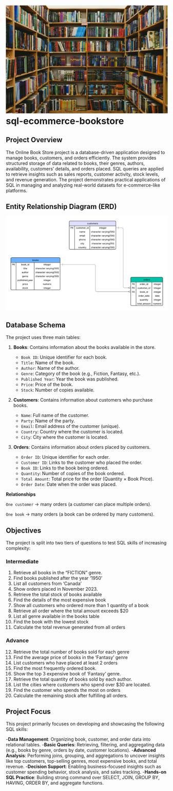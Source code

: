 #  ![Logo](https://github.com/Speardrex/sql-ecommerce-bookstore/blob/main/caleb-woods-fulXJYIvRi8-unsplash.jpg) sql-ecommerce-bookstore
## Project Overview
The Online Book Store project is a database-driven application designed to manage books, customers, and orders efficiently. The system provides structured storage of data related to books, their genres, authors, availability, customers’ details, and orders placed. SQL queries are applied to retrieve insights such as sales reports, customer activity, stock levels, and revenue generation. The project demonstrates practical applications of SQL in managing and analyzing real-world datasets for e-commerce-like platforms.
## Entity Relationship Diagram (ERD)
![ERD](https://github.com/Speardrex/sql-ecommerce-bookstore/blob/main/Database%20ER%20diagram.png)


## Database Schema

The project uses three main tables:

1. **Books**: Contains information about the books available in the store.
   - `Book ID`: Unique identifier for each book.
   - `Title`: Name of the book.
   - `Author`: Name of the author.
   - `Genre`: Category of the book (e.g., Fiction, Fantasy, etc.).
   - `Published Year`: Year the book was published.
   - `Price`: Price of the book.
   - `Stock`: Number of copies available.

2. **Customers**: Contains information about customers who purchase books.
   - `Name`: Full name of the customer.
   - `Party`: Name of the party.
   - `Email`: Email address of the customer (unique).
   - `Country`: Country where the customer is located.
   - `City`: City where the customer is located.

3. **Orders**: Contains information about orders placed by customers.
   - `Order ID`: Unique identifier for each order.
   - `Customer ID`: Links to the customer who placed the order.
   - `Book ID`: Links to the book being ordered.
   - `Quantity`: Number of copies of the book ordered.
   - `Total Amount`: Total price for the order (Quantity × Book Price).
   - `Order Date`: Date when the order was placed.

**Relationships**

`One customer` → many orders (a customer can place multiple orders).

`One book` → many orders (a book can be ordered by many customers).
   
## Objectives
The project is split into two tiers of questions to test SQL skills of increasing complexity:

### Intermediate
1. Retrieve all books in the “FICTION” genre.
2. Find books published after the year ‘1950’
3. List all customers from ‘Canada’
4. Show orders placed in November 2023.
5. Retrieve the total stock of books available
6. Find the details of the most expensive book
7. Show all customers who ordered more than 1 quantity of a book
8. Retrieve all order where the total amount exceeds $20
9. List all genre available in the books table
10. Find the book with the lowest stock
11. Calculate the total revenue generated from all orders

### Advance
12. Retrieve the total number of books sold for each genre
13. Find the average price of books in the ‘Fantasy’ genre
14. List customers who have placed at least 2 orders
15. Find the most frequently ordered book.
16. Show the top 3 expensive book of ‘Fantasy’ genre.
17. Retrieve the total quantity of books sold by each author.
18. List the cities where customers who spend over $30 are located.
19. Find the customer who spends the most on orders
20. Calculate the remaining stock after fulfilling all orders.

## Project Focus

This project primarily focuses on developing and showcasing the following SQL skills:

-**Data Management**: Organizing book, customer, and order data into relational tables.
-**Basic Queries**: Retrieving, filtering, and aggregating data (e.g., books by genre, orders by date, customer locations).
-**Advanced Analysis**: Performing joins, grouping, and aggregations to uncover insights like top customers, top-selling genres, most expensive books, and total revenue.
-**Decision Support**: Enabling business-focused insights such as customer spending behavior, stock analysis, and sales tracking.
-**Hands-on SQL Practice**: Building strong command over SELECT, JOIN, GROUP BY, HAVING, ORDER BY, and aggregate functions.
